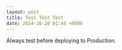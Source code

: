 ```yaml
---
layout: post
title: Test Test Test
date: 2024-10-20 01:44 +0800
---
```


Always test before deploying to Production. 
